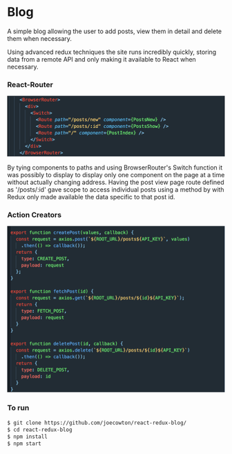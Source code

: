 # Blog
A simple blog allowing the user to add posts, view them in detail and delete them when necessary.

Using advanced redux techniques the site runs incredibly quickly, storing data from a remote API and only making it available to React when necessary.

### React-Router

![App](images/4.png)

By tying components to paths and using BrowserRouter's Switch function it was possibly to display to display only one component on the page at a time without actually changing address. Having the post view page route defined as '/posts/:id' gave scope to access individual posts using a method by with Redux only made available the data specific to that post id.

### Action Creators

![App](images/1.png)






### To run
```
$ git clone https://github.com/joecowton/react-redux-blog/
$ cd react-redux-blog
$ npm install
$ npm start
```
